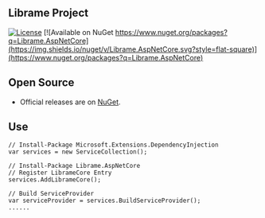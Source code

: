 ## Librame Project

[![License](https://img.shields.io/badge/License-Apache%202.0-blue.svg)](https://github.com/librame/LibrameCore/blob/master/LICENSE)
[![Available on NuGet https://www.nuget.org/packages?q=Librame.AspNetCore](https://img.shields.io/nuget/v/Librame.AspNetCore.svg?style=flat-square)](https://www.nuget.org/packages?q=Librame.AspNetCore)

## Open Source

* Official releases are on [NuGet](https://www.nuget.org/packages?q=LibrameCore).

## Use

    // Install-Package Microsoft.Extensions.DependencyInjection
    var services = new ServiceCollection();
    
    // Install-Package Librame.AspNetCore
    // Register LibrameCore Entry
    services.AddLibrameCore();
    
    // Build ServiceProvider
    var serviceProvider = services.BuildServiceProvider();
    ......
